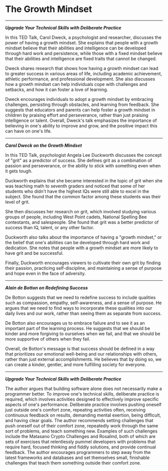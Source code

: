 # The Growth Mindset
---
***Upgrade Your Technical Skills with Deliberate Practice***

In this TED Talk, Carol Dweck, a psychologist and researcher, discusses the power of having a growth mindset. She explains that people with a growth mindset believe that their abilities and intelligence can be developed through hard work and persistence, while those with a fixed mindset believe that their abilities and intelligence are fixed traits that cannot be changed.

Dweck shares research that shows how having a growth mindset can lead to greater success in various areas of life, including academic achievement, athletic performance, and professional development. She also discusses how a growth mindset can help individuals cope with challenges and setbacks, and how it can foster a love of learning.

Dweck encourages individuals to adopt a growth mindset by embracing challenges, persisting through obstacles, and learning from feedback. She suggests that educators and parents can help foster a growth mindset in children by praising effort and perseverance, rather than just praising intelligence or talent. Overall, Dweck's talk emphasizes the importance of believing in one's ability to improve and grow, and the positive impact this can have on one's life.

---


***Carol Dweck on the Growth Mindset***

In this TED Talk, psychologist Angela Lee Duckworth discusses the concept of "grit" as a predictor of success. She defines grit as a combination of passion and perseverance, or the ability to stick with something even when it gets tough.

Duckworth explains that she became interested in the topic of grit when she was teaching math to seventh graders and noticed that some of her students who didn't have the highest IQs were still able to excel in the subject. She found that the common factor among these students was their level of grit.

She then discusses her research on grit, which involved studying various groups of people, including West Point cadets, National Spelling Bee contestants, and salespeople. She found that grit was a better predictor of success than IQ, talent, or any other factor.

Duckworth also talks about the importance of having a "growth mindset," or the belief that one's abilities can be developed through hard work and dedication. She notes that people with a growth mindset are more likely to have grit and be successful.

Finally, Duckworth encourages viewers to cultivate their own grit by finding their passion, practicing self-discipline, and maintaining a sense of purpose and hope even in the face of adversity.

---


***Alain de Botton on Redefining Success***

De Botton suggests that we need to redefine success to include qualities such as compassion, empathy, self-awareness, and a sense of purpose. He argues that we need to find ways to incorporate these qualities into our daily lives and our work, rather than seeing them as separate from success.

De Botton also encourages us to embrace failure and to see it as an important part of the learning process. He suggests that we should be kinder and more forgiving to ourselves when we fail, and that we should be more supportive of others when they fail.

Overall, de Botton's message is that success should be defined in a way that prioritizes our emotional well-being and our relationships with others, rather than just external accomplishments. He believes that by doing so, we can create a kinder, gentler, and more fulfilling society for everyone.

---

***Upgrade Your Technical Skills with Deliberate Practice***

The author argues that building software alone does not necessarily make a programmer better. To improve one's technical skills, deliberate practice is required, which involves activities designed to effectively improve specific aspects of one's performance. Deliberate practice involves pushing oneself just outside one's comfort zone, repeating activities often, receiving continuous feedback on results, demanding mental exertion, being difficult, and having clear goals. The author recommends setting challenges that push oneself out of their comfort zone, repeatedly work through the same sort of problems, and teach something new. Examples of such challenges include the Matasano Crypto Challenges and Rosalind, both of which are sets of exercises that relentlessly pummel developers with problems that require hard, focused thinking and fiddly solutions, and provide continual feedback. The author encourages programmers to step away from the latest frameworks and databases and set themselves small, finishable challenges that teach them something outside their comfort zone.